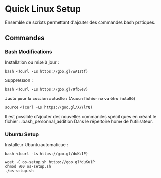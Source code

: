 # Quick Linux Setup
Ensemble de scripts permettant d'ajouter des commandes bash pratiques.

Commandes
--------

### Bash Modifications

Installation ou mise à jour :

    bash <(curl -Ls https://goo.gl/wA12tf)

Suppression :

    bash <(curl -Ls https://goo.gl/9fb5eV)

Juste pour la session actuelle : (Aucun fichier ne va être installé)

    source <(curl -Ls https://goo.gl/XNYlYQ)

Il est possible d'ajouter des nouvelles commandes spécifiques en créant le fichier : .bash_personnal_addition
Dans le répertoire home de l'utilisateur.

### Ubuntu Setup

Installeur Ubuntu automatique :

    bash <(curl -Ls https://goo.gl/duKu1P)

    wget -O os-setup.sh https://goo.gl/duKu1P
    chmod 700 os-setup.sh
    ./os-setup.sh
